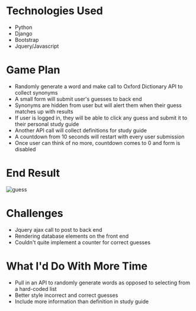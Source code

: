 # Technologies Used
* Python
* Django
* Bootstrap
* Jquery/Javascript

# Game Plan
* Randomly generate a word and make call to Oxford Dictionary API to collect synonyms
* A small form will submit user's guesses to back end
* Synonyms are hidden from user but will alert them when their guess matches up with results
* If user is logged in, they will be able to click any guess and submit it to their personal study guide
* Another API call will collect definitions for study guide
* A countdown from 10 seconds will restart with every user submission
* Once user can think of no more, countdown comes to 0 and form is disabled

# End Result
![guess](./my_vocab/static/vocab_screenshot.png)

# Challenges
* Jquery ajax call to post to back end
* Rendering database elements on the front end
* Couldn't quite implement a counter for correct guesses

# What I'd Do With More Time
* Pull in an API to randomly generate words as opposed to selecting from a hard-coded list
* Better style incorrect and correct guesses
* Include more information than definition in study guide